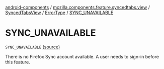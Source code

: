 [android-components](../../../index.md) / [mozilla.components.feature.syncedtabs.view](../../index.md) / [SyncedTabsView](../index.md) / [ErrorType](index.md) / [SYNC_UNAVAILABLE](./-s-y-n-c_-u-n-a-v-a-i-l-a-b-l-e.md)

# SYNC_UNAVAILABLE

`SYNC_UNAVAILABLE` [(source)](https://github.com/mozilla-mobile/android-components/blob/master/components/feature/syncedtabs/src/main/java/mozilla/components/feature/syncedtabs/view/SyncedTabsView.kt#L77)

There is no Firefox Sync account available. A user needs to sign-in before this feature.

